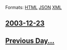 
Formats: [HTML](2003/12/23/index.html)  [JSON](2003/12/23/index.json)  [XML](2003/12/23/index.xml)  

## [2003-12-23](/news/2003/12/23/index.md)

## [Previous Day...](/news/2003/12/22/index.md)

